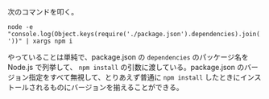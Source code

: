 次のコマンドを叩く。

```
node -e "console.log(Object.keys(require('./package.json').dependencies).join(' '))" | xargs npm i
```

やっていることは単純で、package.json の `dependencies` のパッケージ名を Node.js で列挙して、 `npm install` の引数に渡している。package.json のバージョン指定をすべて無視して、とりあえず普通に `npm install` したときにインストールされるものにバージョンを揃えることができる。
